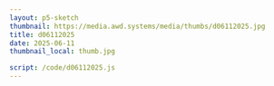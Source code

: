 ```yaml
---
layout: p5-sketch
thumbnail: https://media.awd.systems/media/thumbs/d06112025.jpg
title: d06112025
date: 2025-06-11
thumbnail_local: thumb.jpg

script: /code/d06112025.js
---
```

